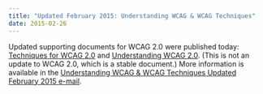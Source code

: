```yaml
---
title: "Updated February 2015: Understanding WCAG & WCAG Techniques"
date: 2015-02-26
---
```

<p>Updated supporting documents for WCAG 2.0 were published today: <a href="http://www.w3.org/TR/WCAG20-TECHS/">Techniques for WCAG 2.0</a> and <a href="http://www.w3.org/TR/UNDERSTANDING-WCAG20/">Understanding WCAG 2.0</a>. (This is not an update to WCAG 2.0, which is a stable document.) More information is available in the <a href="https://lists.w3.org/Archives/Public/w3c-wai-ig/2015JanMar/0164.html">Understanding WCAG &amp; WCAG Techniques Updated February 2015 e-mail</a>.</p>